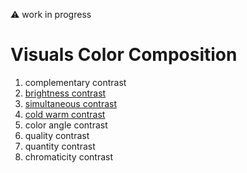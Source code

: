 :warning: work in progress

# Visuals Color Composition

1. complementary contrast
2. [brightness contrast](https://raw.githubusercontent.com/jango-fx/visuals-colorcomposition/main/02-Brightness-Contrast.svg)
3. [simultaneous contrast](https://raw.githubusercontent.com/jango-fx/visuals-colorcomposition/main/03-Simultaneous-Contrast.svg)
4. [cold warm contrast](https://raw.githubusercontent.com/jango-fx/visuals-colorcomposition/main/04-ColdWarm-Contrast.svg)
5. color angle contrast
6. quality contrast
7. quantity contrast
8. chromaticity contrast
